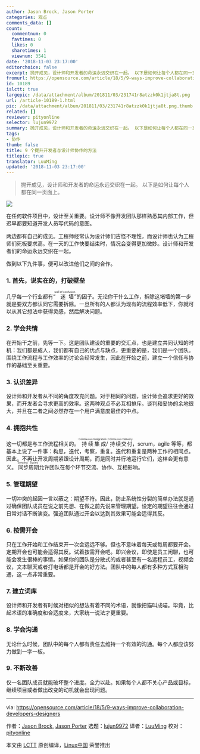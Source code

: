 ```yaml
---
author: Jason Brock, Jason Porter
categories: 观点
comments_data: []
count:
  commentnum: 0
  favtimes: 0
  likes: 0
  sharetimes: 1
  viewnum: 3541
date: '2018-11-03 23:17:00'
editorchoice: false
excerpt: 抛开成见，设计师和开发者的命运永远交织在一起。 以下是如何让每个人都在同一页面上。
fromurl: https://opensource.com/article/18/5/9-ways-improve-collaboration-developers-designers
id: 10189
islctt: true
largepic: /data/attachment/album/201811/03/231741r8atzzk0k1jtja8t.png
url: /article-10189-1.html
pic: /data/attachment/album/201811/03/231741r8atzzk0k1jtja8t.png.thumb.jpg
related: []
reviewer: pityonline
selector: lujun9972
summary: 抛开成见，设计师和开发者的命运永远交织在一起。 以下是如何让每个人都在同一页面上。
tags:
- 协作
thumb: false
title: 9 个提升开发者与设计师协作的方法
titlepic: true
translator: LuuMing
updated: '2018-11-03 23:17:00'
---
```



> 
> 抛开成见，设计师和开发者的命运永远交织在一起。 以下是如何让每个人都在同一页面上。
> 
> 
> 


![](/data/attachment/album/201811/03/231741r8atzzk0k1jtja8t.png)


在任何软件项目中，设计至关重要。设计师不像开发团队那样熟悉其内部工作，但迟早都要知道开发人员写代码的意图。


两边都有自己的成见。工程师经常认为设计师们古怪不理性，而设计师也认为工程师们死板要求高。在一天的工作快要结束时，情况会变得更加微妙。设计师和开发者们的命运永远交织在一起。


做到以下九件事，便可以改进他们之间的合作。


### 1. 首先，说实在的，打破壁垒


几乎每一个行业都有“<ruby> 迷墙 <rt>  wall of confusion </rt></ruby>”的因子。无论你干什么工作，拆除这堵墙的第一步就是要双方都认同它需要拆除。一旦所有的人都认为现有的流程效率低下，你就可以从其它想法中获得灵感，然后解决问题。


### 2. 学会共情


在开始干之前，先等一下。这是团队建设的重要的交汇点，也是建立共同认知的时机：我们都是成人，我们都有自己的优点与缺点，更重要的是，我们是一个团队。围绕工作流程与工作效率的讨论会经常发生，因此在开始之前，建立一个信任与协作的基础至关重要。


### 3. 认识差异


设计师和开发者从不同的角度攻克问题。对于相同的问题，设计师会追求更好的效果，而开发者会寻求更高的效率。这两种观点不必互相排斥。谈判和妥协的余地很大，并且在二者之间必然存在一个用户满意度最佳的中点。


### 4. 拥抱共性


这一切都是与工作流程相关的。<ruby> 持续集成 <rt>  Continuous Integration </rt></ruby>/<ruby> 持续交付 <rt>  Continuous Delivery </rt></ruby>，scrum，agile 等等，都基本上说了一件事：构思，迭代，考察，重复。迭代和重复是两种工作的相同点。因此，不再让开发周期紧跟设计周期，而是同时并行地运行它们，这样会更有意义。<ruby> 同步周期 <rt>  Syncing cycles </rt></ruby>允许团队在每个环节交流、协作、互相影响。


### 5. 管理期望


一切冲突的起因一言以蔽之：期望不符。因此，防止系统性分裂的简单办法就是通过确保团队成员在说之前先想、在做之前先说来管理期望。设定的期望往往会通过日常对话不断演变。强迫团队通过开会以达到其效果可能会适得其反。


### 6. 按需开会


只在工作开始和工作结束开一次会远远不够。但也不意味着每天或每周都要开会。定期开会也可能会适得其反。试着按需开会吧。即兴会议，即使是员工闲聊，也可能会发生很棒的事情。如果你的团队是分散式的或者甚至有一名远程员工，视频会议，文本聊天或者打电话都是开会的好方法。团队中的每人都有多种方式互相沟通，这一点非常重要。


### 7. 建立词库


设计师和开发者有时候对相似的想法有着不同的术语，就像把猫叫成喵。毕竟，比起术语的准确度和合适度来，大家统一说法才更重要。


### 8. 学会沟通


无论什么时候，团队中的每个人都有责任去维持一个有效的沟通。每个人都应该努力做到一字一板。


### 9. 不断改善


仅一名团队成员就能破坏整个进度。全力以赴。如果每个人都不关心产品或目标，继续项目或者做出改变的动机就会出现问题。




---


via: <https://opensource.com/article/18/5/9-ways-improve-collaboration-developers-designers>


作者：[Jason Brock](https://opensource.com/users/jkbrock), [Jason Porter](https://opensource.com/users/lightguardjp) 选题：[lujun9972](https://github.com/lujun9972) 译者：[LuuMing](https://github.com/LuuMing) 校对：[pityonline](https://github.com/pityonline)


本文由 [LCTT](https://github.com/LCTT/TranslateProject) 原创编译，[Linux中国](https://linux.cn/) 荣誉推出
